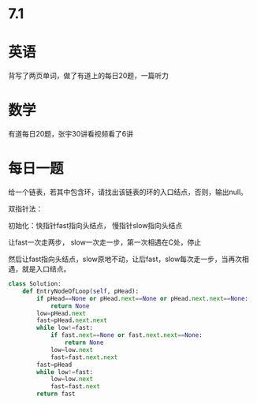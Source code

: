 # 7.1

# 英语

背写了两页单词，做了有道上的每日20题，一篇听力

# 数学    

有道每日20题，张宇30讲看视频看了6讲

#  每日一题  

给一个链表，若其中包含环，请找出该链表的环的入口结点，否则，输出null。

双指针法：

初始化：快指针fast指向头结点， 慢指针slow指向头结点 

让fast一次走两步， slow一次走一步，第一次相遇在C处，停止 

然后让fast指向头结点，slow原地不动，让后fast，slow每次走一步，当再次相遇，就是入口结点。

```python
class Solution:
    def EntryNodeOfLoop(self, pHead):
        if pHead==None or pHead.next==None or pHead.next.next==None:
            return None
        low=pHead.next
        fast=pHead.next.next
        while low!=fast:
            if fast.next==None or fast.next.next==None:
                return None
            low=low.next
            fast=fast.next.next
        fast=pHead
        while low!=fast:
            low=low.next
            fast=fast.next
        return fast

```

